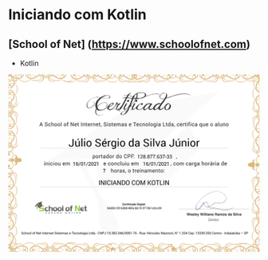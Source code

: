 # Iniciando com Kotlin
## [School of Net] (https://www.schoolofnet.com)

* Kotlin

![Meu Certificado](certificate/certificate.jpg)